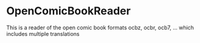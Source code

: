 # OpenComicBookReader
This is a reader of the open comic book formats ocbz, ocbr, ocb7, ... which includes multiple translations
